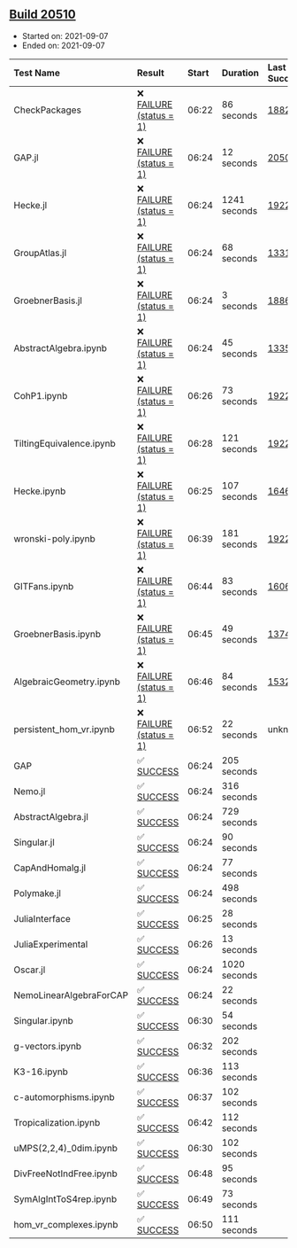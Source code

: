 ## [Build 20510](https://oscarci.mathematik.uni-kl.de/job/oscar/20510/)

* Started on: 2021-09-07
* Ended on: 2021-09-07

| Test Name    | Result | Start | Duration | Last Success | First Failure |
|:-------------|:-------|:------|:---------|:-------------|:--------------|
| CheckPackages | ❌ [FAILURE (status = 1)](https://oscarci.mathematik.uni-kl.de/job/oscar/20510/artifact/logs/build-20510/CheckPackages.log) | 06:22 | 86 seconds | [18822](https://oscarci.mathematik.uni-kl.de/job/oscar/18822/) | [18823](https://oscarci.mathematik.uni-kl.de/job/oscar/18823/) |
| GAP.jl | ❌ [FAILURE (status = 1)](https://oscarci.mathematik.uni-kl.de/job/oscar/20510/artifact/logs/build-20510/GAP.jl.log) | 06:24 | 12 seconds | [20509](https://oscarci.mathematik.uni-kl.de/job/oscar/20509/) | [20510](https://oscarci.mathematik.uni-kl.de/job/oscar/20510/) |
| Hecke.jl | ❌ [FAILURE (status = 1)](https://oscarci.mathematik.uni-kl.de/job/oscar/20510/artifact/logs/build-20510/Hecke.jl.log) | 06:24 | 1241 seconds | [19222](https://oscarci.mathematik.uni-kl.de/job/oscar/19222/) | [20152](https://oscarci.mathematik.uni-kl.de/job/oscar/20152/) |
| GroupAtlas.jl | ❌ [FAILURE (status = 1)](https://oscarci.mathematik.uni-kl.de/job/oscar/20510/artifact/logs/build-20510/GroupAtlas.jl.log) | 06:24 | 68 seconds | [13311](https://oscarci.mathematik.uni-kl.de/job/oscar/13311/) | [13312](https://oscarci.mathematik.uni-kl.de/job/oscar/13312/) |
| GroebnerBasis.jl | ❌ [FAILURE (status = 1)](https://oscarci.mathematik.uni-kl.de/job/oscar/20510/artifact/logs/build-20510/GroebnerBasis.jl.log) | 06:24 | 3 seconds | [18864](https://oscarci.mathematik.uni-kl.de/job/oscar/18864/) | [18865](https://oscarci.mathematik.uni-kl.de/job/oscar/18865/) |
| AbstractAlgebra.ipynb | ❌ [FAILURE (status = 1)](https://oscarci.mathematik.uni-kl.de/job/oscar/20510/artifact/logs/build-20510/AbstractAlgebra.ipynb.log) | 06:24 | 45 seconds | [13355](https://oscarci.mathematik.uni-kl.de/job/oscar/13355/) | [13356](https://oscarci.mathematik.uni-kl.de/job/oscar/13356/) |
| CohP1.ipynb | ❌ [FAILURE (status = 1)](https://oscarci.mathematik.uni-kl.de/job/oscar/20510/artifact/logs/build-20510/CohP1.ipynb.log) | 06:26 | 73 seconds | [19222](https://oscarci.mathematik.uni-kl.de/job/oscar/19222/) | [20152](https://oscarci.mathematik.uni-kl.de/job/oscar/20152/) |
| TiltingEquivalence.ipynb | ❌ [FAILURE (status = 1)](https://oscarci.mathematik.uni-kl.de/job/oscar/20510/artifact/logs/build-20510/TiltingEquivalence.ipynb.log) | 06:28 | 121 seconds | [19222](https://oscarci.mathematik.uni-kl.de/job/oscar/19222/) | [20152](https://oscarci.mathematik.uni-kl.de/job/oscar/20152/) |
| Hecke.ipynb | ❌ [FAILURE (status = 1)](https://oscarci.mathematik.uni-kl.de/job/oscar/20510/artifact/logs/build-20510/Hecke.ipynb.log) | 06:25 | 107 seconds | [16463](https://oscarci.mathematik.uni-kl.de/job/oscar/16463/) | [16464](https://oscarci.mathematik.uni-kl.de/job/oscar/16464/) |
| wronski-poly.ipynb | ❌ [FAILURE (status = 1)](https://oscarci.mathematik.uni-kl.de/job/oscar/20510/artifact/logs/build-20510/wronski-poly.ipynb.log) | 06:39 | 181 seconds | [19222](https://oscarci.mathematik.uni-kl.de/job/oscar/19222/) | [20152](https://oscarci.mathematik.uni-kl.de/job/oscar/20152/) |
| GITFans.ipynb | ❌ [FAILURE (status = 1)](https://oscarci.mathematik.uni-kl.de/job/oscar/20510/artifact/logs/build-20510/GITFans.ipynb.log) | 06:44 | 83 seconds | [16068](https://oscarci.mathematik.uni-kl.de/job/oscar/16068/) | [16069](https://oscarci.mathematik.uni-kl.de/job/oscar/16069/) |
| GroebnerBasis.ipynb | ❌ [FAILURE (status = 1)](https://oscarci.mathematik.uni-kl.de/job/oscar/20510/artifact/logs/build-20510/GroebnerBasis.ipynb.log) | 06:45 | 49 seconds | [13748](https://oscarci.mathematik.uni-kl.de/job/oscar/13748/) | [13749](https://oscarci.mathematik.uni-kl.de/job/oscar/13749/) |
| AlgebraicGeometry.ipynb | ❌ [FAILURE (status = 1)](https://oscarci.mathematik.uni-kl.de/job/oscar/20510/artifact/logs/build-20510/AlgebraicGeometry.ipynb.log) | 06:46 | 84 seconds | [15322](https://oscarci.mathematik.uni-kl.de/job/oscar/15322/) | [15323](https://oscarci.mathematik.uni-kl.de/job/oscar/15323/) |
| persistent_hom_vr.ipynb | ❌ [FAILURE (status = 1)](https://oscarci.mathematik.uni-kl.de/job/oscar/20510/artifact/logs/build-20510/persistent_hom_vr.ipynb.log) | 06:52 | 22 seconds | unknown | unknown |
| GAP | ✅ [SUCCESS](https://oscarci.mathematik.uni-kl.de/job/oscar/20510/artifact/logs/build-20510/GAP.log) | 06:24 | 205 seconds |  |  |
| Nemo.jl | ✅ [SUCCESS](https://oscarci.mathematik.uni-kl.de/job/oscar/20510/artifact/logs/build-20510/Nemo.jl.log) | 06:24 | 316 seconds |  |  |
| AbstractAlgebra.jl | ✅ [SUCCESS](https://oscarci.mathematik.uni-kl.de/job/oscar/20510/artifact/logs/build-20510/AbstractAlgebra.jl.log) | 06:24 | 729 seconds |  |  |
| Singular.jl | ✅ [SUCCESS](https://oscarci.mathematik.uni-kl.de/job/oscar/20510/artifact/logs/build-20510/Singular.jl.log) | 06:24 | 90 seconds |  |  |
| CapAndHomalg.jl | ✅ [SUCCESS](https://oscarci.mathematik.uni-kl.de/job/oscar/20510/artifact/logs/build-20510/CapAndHomalg.jl.log) | 06:24 | 77 seconds |  |  |
| Polymake.jl | ✅ [SUCCESS](https://oscarci.mathematik.uni-kl.de/job/oscar/20510/artifact/logs/build-20510/Polymake.jl.log) | 06:24 | 498 seconds |  |  |
| JuliaInterface | ✅ [SUCCESS](https://oscarci.mathematik.uni-kl.de/job/oscar/20510/artifact/logs/build-20510/JuliaInterface.log) | 06:25 | 28 seconds |  |  |
| JuliaExperimental | ✅ [SUCCESS](https://oscarci.mathematik.uni-kl.de/job/oscar/20510/artifact/logs/build-20510/JuliaExperimental.log) | 06:26 | 13 seconds |  |  |
| Oscar.jl | ✅ [SUCCESS](https://oscarci.mathematik.uni-kl.de/job/oscar/20510/artifact/logs/build-20510/Oscar.jl.log) | 06:24 | 1020 seconds |  |  |
| NemoLinearAlgebraForCAP | ✅ [SUCCESS](https://oscarci.mathematik.uni-kl.de/job/oscar/20510/artifact/logs/build-20510/NemoLinearAlgebraForCAP.log) | 06:24 | 22 seconds |  |  |
| Singular.ipynb | ✅ [SUCCESS](https://oscarci.mathematik.uni-kl.de/job/oscar/20510/artifact/logs/build-20510/Singular.ipynb.log) | 06:30 | 54 seconds |  |  |
| g-vectors.ipynb | ✅ [SUCCESS](https://oscarci.mathematik.uni-kl.de/job/oscar/20510/artifact/logs/build-20510/g-vectors.ipynb.log) | 06:32 | 202 seconds |  |  |
| K3-16.ipynb | ✅ [SUCCESS](https://oscarci.mathematik.uni-kl.de/job/oscar/20510/artifact/logs/build-20510/K3-16.ipynb.log) | 06:36 | 113 seconds |  |  |
| c-automorphisms.ipynb | ✅ [SUCCESS](https://oscarci.mathematik.uni-kl.de/job/oscar/20510/artifact/logs/build-20510/c-automorphisms.ipynb.log) | 06:37 | 102 seconds |  |  |
| Tropicalization.ipynb | ✅ [SUCCESS](https://oscarci.mathematik.uni-kl.de/job/oscar/20510/artifact/logs/build-20510/Tropicalization.ipynb.log) | 06:42 | 112 seconds |  |  |
| uMPS(2,2,4)_0dim.ipynb | ✅ [SUCCESS](https://oscarci.mathematik.uni-kl.de/job/oscar/20510/artifact/logs/build-20510/uMPS-2-2-4-_0dim.ipynb.log) | 06:30 | 102 seconds |  |  |
| DivFreeNotIndFree.ipynb | ✅ [SUCCESS](https://oscarci.mathematik.uni-kl.de/job/oscar/20510/artifact/logs/build-20510/DivFreeNotIndFree.ipynb.log) | 06:48 | 95 seconds |  |  |
| SymAlgIntToS4rep.ipynb | ✅ [SUCCESS](https://oscarci.mathematik.uni-kl.de/job/oscar/20510/artifact/logs/build-20510/SymAlgIntToS4rep.ipynb.log) | 06:49 | 73 seconds |  |  |
| hom_vr_complexes.ipynb | ✅ [SUCCESS](https://oscarci.mathematik.uni-kl.de/job/oscar/20510/artifact/logs/build-20510/hom_vr_complexes.ipynb.log) | 06:50 | 111 seconds |  |  |
